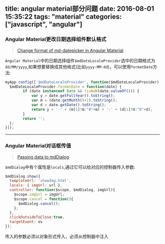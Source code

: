title: angular material部分问题
date: 2016-08-01 15:35:22
tags: "material"
categories: ["javascript", "angular"]
---

### Angular Material更改日期选择组件默认格式

> [Change format of md-datepicker in Angular Material](http://stackoverflow.com/questions/32566416/change-format-of-md-datepicker-in-angular-material)

`Angular Material`中的日期选择组件`$mdDateLocaleProvider`选中的日期格式为`dd/MM/yyyy`,如果想要替换成其他格式(比如`yyyy-MM-dd`)，可以使用`formatDate`方法:
```js
myApp.config(['$mdDateLocaleProvider', function($mdDateLocaleProvider) {
  $mdDateLocaleProvider.formatDate = function(date) {
		if (date instanceof Date && !isNaN(date.valueOf())) {
			var y = date.getFullYear().toString();
			var m = (date.getMonth()+1).toString();
			var d = date.getDate().toString();
			return y + '-' + (m[1]?m:"0"+m) + '-' + (d[1]?d:"0"+d);
		}
		return '';
  };
}]);
```

----

### Angular Material对话框传值

> [Passing data to mdDialog](http://stackoverflow.com/questions/31240772/passing-data-to-mddialog)

`$mdDialog`中有个属性是`locals`,通过它可以给对应的控制器传入参数:
```js
$mdDialog.show({
  templateUrl: 'showImg.html',
  locals: { imgUrl: url },
  controller: function($scope, $mdDialog, imgUrl){
    $scope.imgUrl = imgUrl;
  	$scope.cancel = function(){
  	  $mdDialog.cancel();
  	};
  },
  clickOutsideToClose:true,
  targetEvent: ev
});
```
传入的参数必须以对象形式传入，必须从控制器中注入
